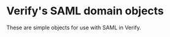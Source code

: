 Verify's SAML domain objects
============================

These are simple objects for use with SAML in Verify.

